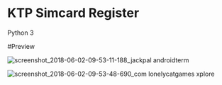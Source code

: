 # KTP Simcard Register
Python 3




#Preview

![screenshot_2018-06-02-09-53-11-188_jackpal androidterm](https://user-images.githubusercontent.com/27518397/40869312-059d3828-6643-11e8-9161-d58df4b5ae8a.png)

![screenshot_2018-06-02-09-53-48-690_com lonelycatgames xplore](https://user-images.githubusercontent.com/27518397/40869315-10b7000e-6643-11e8-9fc9-bc42788f7b1d.png)
